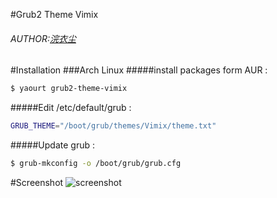 #Grub2 Theme Vimix
###### AUTHOR:[浣衣尘](tieba.baidu.com/p/3757812932)

#Installation
###Arch Linux
#####install packages form AUR :
```bash
$ yaourt grub2-theme-vimix
```
#####Edit /etc/default/grub :
```bash
GRUB_THEME="/boot/grub/themes/Vimix/theme.txt"
```
#####Update grub :
```bash
$ grub-mkconfig -o /boot/grub/grub.cfg
```


#Screenshot
![screenshot](http://i.imgur.com/6nrc5XD.jpg)
